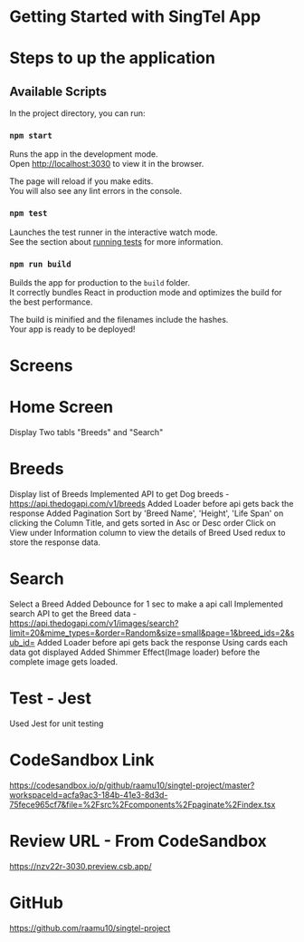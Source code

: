 # Getting Started with SingTel App

# Steps to up the application

## Available Scripts

In the project directory, you can run:

### `npm start`

Runs the app in the development mode.\
Open [http://localhost:3030](http://localhost:3030) to view it in the browser.

The page will reload if you make edits.\
You will also see any lint errors in the console.

### `npm test`

Launches the test runner in the interactive watch mode.\
See the section about [running tests](https://facebook.github.io/create-react-app/docs/running-tests) for more information.

### `npm run build`

Builds the app for production to the `build` folder.\
It correctly bundles React in production mode and optimizes the build for the best performance.

The build is minified and the filenames include the hashes.\
Your app is ready to be deployed!

# Screens

# Home Screen
   Display Two tabls "Breeds" and "Search"

# Breeds
   Display list of Breeds
   Implemented API to get Dog breeds - https://api.thedogapi.com/v1/breeds
   Added Loader before api gets back the response
   Added Pagination
   Sort by 'Breed Name', 'Height', 'Life Span' on clicking the Column Title, and gets sorted in Asc or Desc order
   Click on View under Information column to view the details of Breed
   Used redux to store the response data.

# Search
  Select a Breed
  Added Debounce for 1 sec to make a api call
  Implemented search API to get the Breed data - https://api.thedogapi.com/v1/images/search?limit=20&mime_types=&order=Random&size=small&page=1&breed_ids=2&sub_id=
  Added Loader before api gets back the response
  Using cards each data got displayed
  Added Shimmer Effect(Image loader) before the complete image gets loaded.

# Test - Jest
  Used Jest for unit testing

# CodeSandbox Link
  https://codesandbox.io/p/github/raamu10/singtel-project/master?workspaceId=acfa9ac3-184b-41e3-8d3d-75fece965cf7&file=%2Fsrc%2Fcomponents%2Fpaginate%2Findex.tsx

# Review URL - From CodeSandbox
  https://nzv22r-3030.preview.csb.app/

# GitHub
  https://github.com/raamu10/singtel-project






